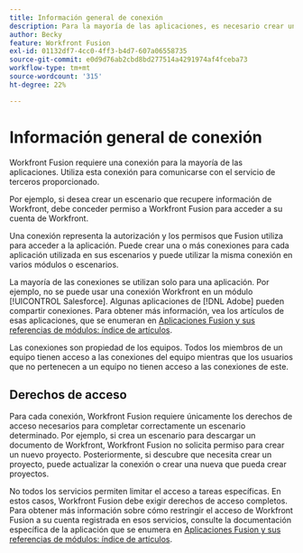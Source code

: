 ```yaml
---
title: Información general de conexión
description: Para la mayoría de las aplicaciones, es necesario crear una conexión a través de la cual Adobe Workfront Fusion pueda comunicarse con el servicio de terceros proporcionado según la configuración del escenario específico.
author: Becky
feature: Workfront Fusion
exl-id: 01132df7-4cc0-4ff3-b4d7-607a06558735
source-git-commit: e0d9d76ab2cbd8bd277514a4291974af4fceba73
workflow-type: tm+mt
source-wordcount: '315'
ht-degree: 22%

---
```


# Información general de conexión

Workfront Fusion requiere una conexión para la mayoría de las aplicaciones.  Utiliza esta conexión para comunicarse con el servicio de terceros proporcionado.

Por ejemplo, si desea crear un escenario que recupere información de Workfront, debe conceder permiso a Workfront Fusion para acceder a su cuenta de Workfront.

Una conexión representa la autorización y los permisos que Fusion utiliza para acceder a la aplicación. Puede crear una o más conexiones para cada aplicación utilizada en sus escenarios y puede utilizar la misma conexión en varios módulos o escenarios.

La mayoría de las conexiones se utilizan solo para una aplicación. Por ejemplo, no se puede usar una conexión Workfront en un módulo [!UICONTROL Salesforce]. Algunas aplicaciones de [!DNL Adobe] pueden compartir conexiones. Para obtener más información, vea los artículos de esas aplicaciones, que se enumeran en [Aplicaciones Fusion y sus referencias de módulos: índice de artículos](/help/workfront-fusion/references/apps-and-modules/apps-and-modules-toc.md).

Las conexiones son propiedad de los equipos. Todos los miembros de un equipo tienen acceso a las conexiones del equipo mientras que los usuarios que no pertenecen a un equipo no tienen acceso a las conexiones de este.

## Derechos de acceso

Para cada conexión, Workfront Fusion requiere únicamente los derechos de acceso necesarios para completar correctamente un escenario determinado. Por ejemplo, si crea un escenario para descargar un documento de Workfront, Workfront Fusion no solicita permiso para crear un nuevo proyecto. Posteriormente, si descubre que necesita crear un proyecto, puede actualizar la conexión o crear una nueva que pueda crear proyectos.

No todos los servicios permiten limitar el acceso a tareas específicas. En estos casos, Workfront Fusion debe exigir derechos de acceso completos. Para obtener más información sobre cómo restringir el acceso de Workfront Fusion a su cuenta registrada en esos servicios, consulte la documentación específica de la aplicación que se enumera en [Aplicaciones Fusion y sus referencias de módulos: índice de artículos](/help/workfront-fusion/references/apps-and-modules/apps-and-modules-toc.md).
